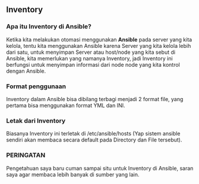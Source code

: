 ## Inventory
### Apa itu Inventory di Ansible?
Ketika kita melakukan otomasi menggunakan **Ansible** pada server yang kita kelola, tentu kita menggunakan Ansible karena Server yang kita kelola lebih dari satu, untuk menyimpan Server atau host/node yang kita sebut di Ansible, kita memerlukan yang namanya Inventory, jadi Inventory ini berfungsi untuk menyimpan informasi dari node node yang kita kontrol dengan Ansible.
### Format penggunaan
Inventory dalam Ansible bisa dibilang terbagi menjadi 2 format file, yang pertama bisa menggunakan format YML dan INI.
### Letak dari Inventory
Biasanya Inventory ini terletak di /etc/ansible/hosts (Yap sistem ansible sendiri akan membaca secara default pada Directory dan File tersebut).
### PERINGATAN
Pengetahuan saya baru cuman sampai situ untuk Inventory di Ansible, saran saya agar membaca lebih banyak di sumber yang lain.

